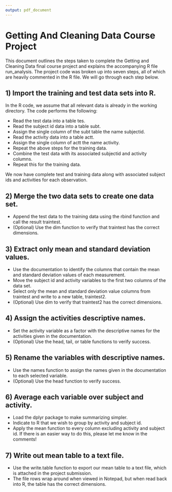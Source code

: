 ```yaml
---
output: pdf_document
---
```

# Getting And Cleaning Data Course Project

This document outlines the steps taken to complete the Getting and Cleaning Data final course project and explains the accompanying R file run_analysis. The project code was broken up into seven steps, all of which are heavily commented in the R file. We will go through each step below.

## 1) Import the training and test data sets into R.

In the R code, we assume that all relevant data is already in the working directory. The code performs the following:

* Read the test data into a table tes.
* Read the subject id data into a table subt.
* Assign the single column of the subt table the name subjectid.
* Read the activity data into a table actt.
* Assign the single column of actt the name activity.
* Repeat the above steps for the training data.
* Combine the test data with its associated subjectid and activity columns.
* Repeat this for the training data.

We now have complete test and training data along with associated subject ids and activities for each observation.

## 2) Merge the two data sets to create one data set.

* Append the test data to the training data using the rbind function and call the result traintest.
* (Optional) Use the dim function to verify that traintest has the correct dimensions.

## 3) Extract only mean and standard deviation values.

* Use the documentation to identify the columns that contain the mean and standard deviation values of each measurement.
* Move the subject id and activity variables to the first two columns of the data set.
* Select only the mean and standard deviation value columns from traintest and write to a new table, traintest2.
* (Optional) Use dim to verify that traintest2 has the correct dimensions.

## 4) Assign the activities descriptive names.

* Set the activity variable as a factor with the descriptive names for the activities given in the documentation.
* (Optional) Use the head, tail, or table functions to verify success.

## 5) Rename the variables with descriptive names.

* Use the names function to assign the names given in the documentation to each selected variable.
* (Optional) Use the head function to verify success.

## 6) Average each variable over subject and activity.

* Load the dplyr package to make summarizing simpler.
* Indicate to R that we wish to group by activity and subject id.
* Apply the mean function to every column excluding activity and subject id. If there is an easier way to do this, please let me know in the comments!

## 7) Write out mean table to a text file.

* Use the write.table function to export our mean table to a text file, which is attached in the project submission.
* The file rows wrap around when viewed in Notepad, but when read back into R, the table has the correct dimensions.